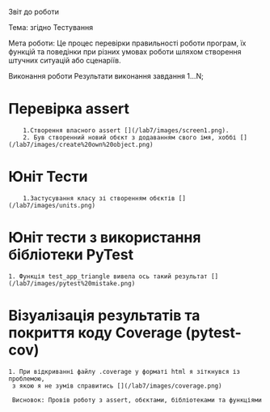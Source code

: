 Звіт до роботи

Тема: згідно Тестування

Мета роботи: Це процес перевірки правильності роботи програм, їх функцій та поведінки при різних умовах роботи шляхом створення штучних ситуацій або сценаріїв.

Виконання роботи
Результати виконання завдання 1...N;

# Перевірка assert
        1.Створення власного assert [](/lab7/images/screen1.png).
        2. Був створенний новий обєкт з додаванням свого імя, хоббі [](/lab7/images/create%20own%20object.png)

# Юніт Тести

        1.Застусування класу зі створенням обєктів [](/lab7/images/units.png)

# Юніт тести з використання бібліотеки PyTest
    1. Функція test_app_triangle вивела ось такий результат [](/lab7/images/pytest%20mistake.png)

# Візуалізація результатів та покриття коду Coverage (pytest-cov)

    1. При відкриванні файлу .coverage у форматі html я зіткнувся із проблемою,
     з якою я не зумів справитись [](/lab7/images/coverage.png)

     Висновок: Провів роботу з assert, обєктами, бібліотеками та функціями
